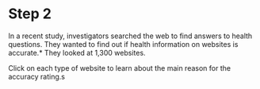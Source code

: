 # Step 2

In a recent study, investigators searched the web to find answers to health questions. They wanted to find out if health information on websites is accurate.* They looked at 1,300 websites.

Click on each type of website to learn about the main reason for the accuracy rating.s